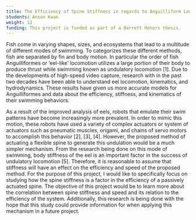 ```yaml
---
title: The Efficiency of Spine Stiffness in regards to Anguilliform Locomotion  
students: Anson Kwan
weight: 11
funding: This project is funded as part of a Barrett Honors thesis.
---
```


Fish come in varying shapes, sizes, and ecosystems that lead to a multitude of different modes of swimming. To categorizes these different methods, fish are separated by fin and body motion. In particular the order of fish Anguilliformes or ‘eel-like’ locomotion utilizes a large portion of their body to produce thrust while swimming known as undulatory locomotion [1]. Due to the developments of high-speed video capture, research with in the past two decades have been able to understand eel locomotion, kinematics, and hydrodynamics. These results have given us more accurate models for Anguilliformes and data about the efficiency, stiffness, and kinematics of their swimming behaviors. 

As a result of the improved analysis of eels, robots that emulate their swim patterns have become increasingly more prevalent. In order to mimic this motion, these robots have used a variety of complex actuators or system of actuators such as pneumatic muscles, origami, and chains of servo motors to accomplish this behavior [2], [3], [4]. However, the proposed method of actuating a flexible spine to generate this undulation would be a much simpler mechanism. From the research being done on this mode of swimming, body stiffness of the eel is an important factor in the success of undulatory locomotion [5]. Therefore, it is reasonable to assume that stiffness will have an effect on the efficiency and speed of the proposed method. For the purpose of this project, I would like to specifically focus on studying how the spine stiffness is a factor in the efficiency of a passively actuated spine. The objective of this project would be to learn more about the correlation between spine stiffness and speed and its relation to the efficiency of the system. Additionally, this research is being done with the hope that this study could provide information for when applying this mechanism in a future project. 